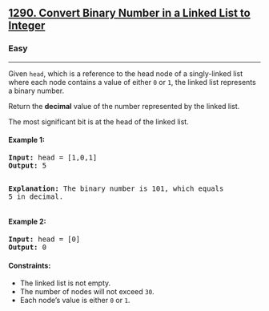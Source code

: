 ### <h2><a href="https://leetcode.com/problems/convert-binary-number-in-a-linked-list-to-integer/">1290. Convert Binary Number in a Linked List to Integer</a></h2>

<h3>Easy</h3>
<hr>

<p>Given <code>head</code>, which is a reference to the head node of a singly-linked list where each node contains a value of either <code>0</code> or <code>1</code>, the linked list represents a binary number.</p>

<p>Return the <strong>decimal</strong> value of the number represented by the linked list.</p>

<p>The most significant bit is at the head of the linked list.</p>

<h4>Example 1:</h4>
<pre>
<strong>Input:</strong> head = [1,0,1]
<strong>Output:</strong> 5

<strong>Explanation:</strong>
The binary number is 101, which equals 5 in decimal. </pre>

<h4>Example 2:</h4>
<pre>
<strong>Input:</strong> head = [0]
<strong>Output:</strong> 0
</pre>

<h4>Constraints:</h4>
<ul>
  <li>The linked list is not empty.</li>
  <li>The number of nodes will not exceed <code>30</code>.</li>
  <li>Each node’s value is either <code>0</code> or <code>1</code>.</li>
</ul>
